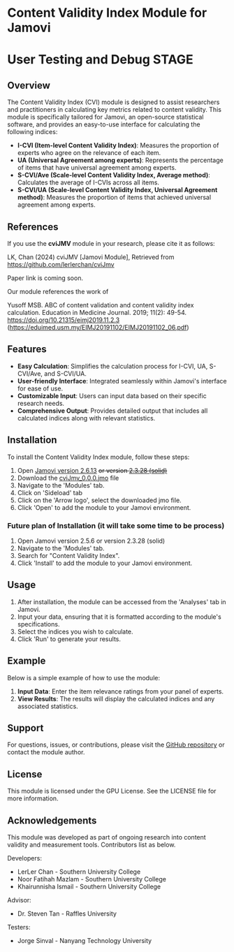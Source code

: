 # Content Validity Index Module for Jamovi
# User Testing and Debug STAGE

## Overview

The Content Validity Index (CVI) module is designed to assist researchers and practitioners in calculating key metrics related to content validity. This module is specifically tailored for Jamovi, an open-source statistical software, and provides an easy-to-use interface for calculating the following indices:

- **I-CVI (Item-level Content Validity Index)**: Measures the proportion of experts who agree on the relevance of each item.
- **UA (Universal Agreement among experts)**: Represents the percentage of items that have universal agreement among experts.
- **S-CVI/Ave (Scale-level Content Validity Index, Average method)**: Calculates the average of I-CVIs across all items.
- **S-CVI/UA (Scale-level Content Validity Index, Universal Agreement method)**: Measures the proportion of items that achieved universal agreement among experts.

## References
If you use the **cviJMV** module in your research, please cite it as follows:

LK, Chan (2024) cviJMV [Jamovi Module], Retrieved from
https://github.com/lerlerchan/cviJmv

Paper link is coming soon.

Our module references the work of

Yusoff MSB. ABC of content validation and content validity index calculation. Education in Medicine Journal. 2019; 11(2): 49-54. https://doi.org/10.21315/eimj2019.11.2.3 (https://eduimed.usm.my/EIMJ20191102/EIMJ20191102_06.pdf)

## Features

- **Easy Calculation**: Simplifies the calculation process for I-CVI, UA, S-CVI/Ave, and S-CVI/UA.
- **User-friendly Interface**: Integrated seamlessly within Jamovi's interface for ease of use.
- **Customizable Input**: Users can input data based on their specific research needs.
- **Comprehensive Output**: Provides detailed output that includes all calculated indices along with relevant statistics.

## Installation

To install the Content Validity Index module, follow these steps:

1. Open [Jamovi version 2.6.13](https://www.jamovi.org/downloads/jamovi-2.6.13.0-win-x64.exe) ~~or version [2.3.28 (solid)](https://www.jamovi.org/downloads/jamovi-2.3.28.0-win64.exe)~~
2. Download the [cviJmv_0.0.0.jmo](https://github.com/lerlerchan/cviJmv/blob/main/cviJmv_0.0.0.jmo) file 
3. Navigate to the 'Modules' tab.
4. Click on 'Sideload' tab
5. Click on the 'Arrow logo', select the downloaded jmo file.
6. Click 'Open' to add the module to your Jamovi environment.
   
### Future plan of Installation (it will take some time to be process)
1. Open Jamovi version 2.5.6 or version 2.3.28 (solid)
2. Navigate to the 'Modules' tab.
3. Search for "Content Validity Index".
4. Click 'Install' to add the module to your Jamovi environment.

## Usage

1. After installation, the module can be accessed from the 'Analyses' tab in Jamovi.
2. Input your data, ensuring that it is formatted according to the module's specifications.
3. Select the indices you wish to calculate.
4. Click 'Run' to generate your results.

## Example

Below is a simple example of how to use the module:

1. **Input Data**: Enter the item relevance ratings from your panel of experts.
2. **View Results**: The results will display the calculated indices and any associated statistics.

## Support

For questions, issues, or contributions, please visit the [GitHub repository](https://github.com/lerlerchan/cmiJmv) or contact the module author.

## License

This module is licensed under the GPU License. See the LICENSE file for more information.

## Acknowledgements

This module was developed  as part of ongoing research into content validity and measurement tools.
Contributors list as below. 

Developers:
- LerLer Chan - Southern University College
- Noor Fatihah Mazlam - Southern University College
- Khairunnisha Ismail - Southern University College

Advisor:
- Dr. Steven Tan - Raffles University

Testers:
- Jorge Sinval - Nanyang Technology University
